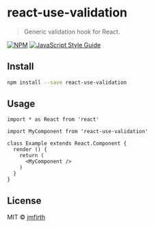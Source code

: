 # react-use-validation

> Generic validation hook for React.

[![NPM](https://img.shields.io/npm/v/react-use-validation.svg)](https://www.npmjs.com/package/react-use-validation) [![JavaScript Style Guide](https://img.shields.io/badge/code_style-standard-brightgreen.svg)](https://standardjs.com)

## Install

```bash
npm install --save react-use-validation
```

## Usage

```tsx
import * as React from 'react'

import MyComponent from 'react-use-validation'

class Example extends React.Component {
  render () {
    return (
      <MyComponent />
    )
  }
}
```

## License

MIT © [jmfirth](https://github.com/jmfirth)
